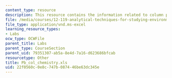 ```yaml
---
content_type: resource
description: This resource contains the information related to column procedure checklist.
file: /media/courses/12-119-analytical-techniques-for-studying-environmental-and-geologic-samples-spring-2011/22f0560c0e8c747b087446be63dc345e_Pb_col_chemistry.xls
file_type: application/vnd.ms-excel
learning_resource_types:
- Labs
ocw_type: OCWFile
parent_title: Labs
parent_type: CourseSection
parent_uid: 79351307-ab5a-8e4d-7a16-d623686bfcab
resourcetype: Other
title: Pb_col_chemistry.xls
uid: 22f0560c-0e8c-747b-0874-46be63dc345e
---
```

